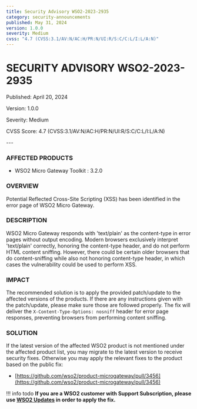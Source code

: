 ```yaml
---
title: Security Advisory WSO2-2023-2935
category: security-announcements
published: May 31, 2024
version: 1.0.0
severity: Medium
cvss: "4.7 (CVSS:3.1/AV:N/AC:H/PR:N/UI:R/S:C/C:L/I:L/A:N)"
---
```


# SECURITY ADVISORY WSO2-2023-2935

<p class="doc-info">Published: April 20, 2024</p>
<p class="doc-info">Version: 1.0.0</p>
<p class="doc-info">Severity: Medium</p>
<p class="doc-info">CVSS Score: 4.7 (CVSS:3.1/AV:N/AC:H/PR:N/UI:R/S:C/C:L/I:L/A:N)</p>
---

### AFFECTED PRODUCTS
* WSO2 Micro Gateway Toolkit : 3.2.0


### OVERVIEW
Potential Reflected Cross-Site Scripting (XSS) has been identified in the error page of WSO2 Micro Gateway.


### DESCRIPTION
WSO2 Micro Gateway responds with 'text/plain' as the content-type in error pages without output encoding. Modern browsers exclusively interpret 'text/plain' correctly, honoring the content-type header, and do not perform HTML content sniffing. However, there could be certain older browsers that do content-sniffing while also not honoring content-type header, in which cases the vulnerability could be used to perform XSS.


### IMPACT
The recommended solution is to apply the provided patch/update to the affected versions of the products. If there are any instructions given with the patch/update, please make sure those are followed properly. The fix will deliver the `X-Content-Type-Options: nosniff` header for error page responses, preventing browsers from performing content sniffing.


### SOLUTION
If the latest version of the affected WSO2 product is not mentioned under the affected product list, you may migrate to the latest version to receive security fixes. Otherwise you may apply the relevant fixes to the product based on the public fix: 

* [https://github.com/wso2/product-microgateway/pull/3456](https://github.com/wso2/product-microgateway/pull/3456)


!!! info todo
    **If you are a WSO2 customer with Support Subscription, please use [WSO2 Updates](https://wso2.com/updates/) in order to apply the fix.**

